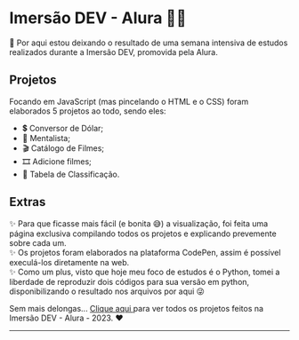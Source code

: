 # Imersão DEV - Alura 👩‍💻

📌 Por aqui estou deixando o resultado de uma semana intensiva de estudos realizados durante a Imersão DEV, promovida pela Alura. 

## Projetos

Focando em JavaScript (mas pincelando o HTML e o CSS) foram elaborados 5 projetos ao todo, sendo eles:

- 💲 Conversor de Dólar;
- 🔮 Mentalista;
- 🎬 Catálogo de Filmes;
- 🎞 Adicione filmes;
- 🎲 Tabela de Classificação.

## Extras

✨ Para que ficasse mais fácil (e bonita 😅) a visualização, foi feita uma página exclusiva compilando todos os projetos e explicando prevemente sobre cada um.  
✨ Os projetos foram elaborados na plataforma CodePen, assim é possível execulá-los diretamente na web.  
✨ Como um plus, visto que hoje meu foco de estudos é o Python, tomei a liberdade de reproduzir dois códigos para sua versão em python, disponibilizando o resultado nos arquivos por aqui 😜

Sem mais delongas... <a href = "https://carlaandrali.github.io/imersao_dev/"> Clique aqui </a> para ver todos os projetos feitos na Imersão DEV - Alura - 2023. ❤

_____________________________________________________________________________________________________________________________________________________________________________


